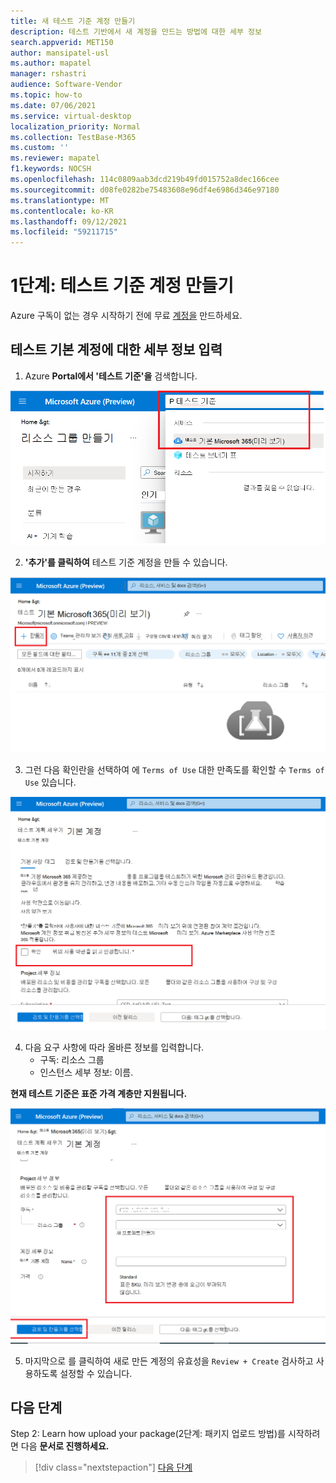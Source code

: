 ```yaml
---
title: 새 테스트 기준 계정 만들기
description: 테스트 기반에서 새 계정을 만드는 방법에 대한 세부 정보
search.appverid: MET150
author: mansipatel-usl
ms.author: mapatel
manager: rshastri
audience: Software-Vendor
ms.topic: how-to
ms.date: 07/06/2021
ms.service: virtual-desktop
localization_priority: Normal
ms.collection: TestBase-M365
ms.custom: ''
ms.reviewer: mapatel
f1.keywords: NOCSH
ms.openlocfilehash: 114c0809aab3dcd219b49fd015752a8dec166cee
ms.sourcegitcommit: d08fe0282be75483608e96df4e6986d346e97180
ms.translationtype: MT
ms.contentlocale: ko-KR
ms.lasthandoff: 09/12/2021
ms.locfileid: "59211715"
---
```

# <a name="step-1-create-a-test-base-account"></a>1단계: 테스트 기준 계정 만들기

Azure 구독이 없는 경우 시작하기 전에 무료 [계정을](https://azure.microsoft.com/free/) 만드하세요.

## <a name="enter-details-for-test-base-account"></a>테스트 기본 계정에 대한 세부 정보 입력
 
1. Azure **Portal에서 '테스트 기준'을** 검색합니다.

![테스트 기본 계정 검색 이미지를 만듭니다.](Media/CreateTestAccount1.png)

2. **'추가'를 클릭하여** 테스트 기준 계정을 만들 수 있습니다.

![추가를 클릭하여 계정을 만들 수 있습니다.](Media/CreateTestAccount2.png)

3.  그런 다음 확인란을 선택하여 에 ```Terms of Use``` 대한 만족도를 확인할 수 ```Terms of Use``` 있습니다.

![사용 약관을 검토합니다.](Media/CreateTestAccount3.png)

4.  다음 요구 사항에 따라 올바른 정보를 입력합니다. 
    -   구독: 리소스 그룹
    -   인스턴스 세부 정보: 이름.

**현재 테스트 기준은 표준 가격 계층만 지원됩니다.**

![구독, 리소스 그룹을 선택하고 세부 정보를 입력합니다.](Media/CreateTestAccount4.png)

5.  마지막으로 를 클릭하여 새로 만든 계정의 유효성을 ```Review + Create``` 검사하고 사용하도록 설정할 수 있습니다.

## <a name="next-steps"></a>다음 단계

Step 2: Learn how upload your package(2단계: 패키지 업로드 방법)를 시작하려면 다음 **문서로 진행하세요.**
> [!div class="nextstepaction"]
> [다음 단계](uploadApplication.md)

<!---
Add button for next page
-->
